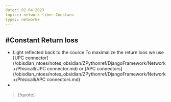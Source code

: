 ```yaml
---
date:: 02 04 2023
topic:: network-fiber-Constans
type:: network+
---
```

## #Constant Return loss
- Light reflected back to the cource 
	To maximalize the return loos we use [UPC connector](/obisdian_ntoes/notes_obsidian/ZPythonref/DjangoFramework/Network+/Phisicall/UPC connector.md) or [APC connectors](/obisdian_ntoes/notes_obsidian/ZPythonref/DjangoFramework/Network+/Phisicall/APC connectors.md)
- 

>[!quote]